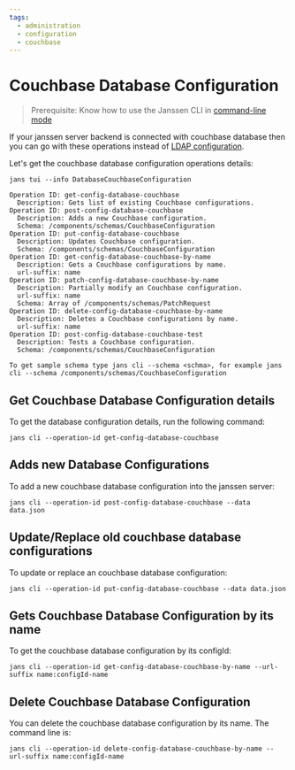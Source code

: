 ```yaml
---
tags:
  - administration
  - configuration
  - couchbase
---
```


# Couchbase Database Configuration

> Prerequisite: Know how to use the Janssen CLI in [command-line mode](../config-tools/jans-cli/README.md)

If your janssen server backend is connected with couchbase database then you can go with these operations instead of [LDAP configuration](ldap-configuration.md).

Let's get the couchbase database configuration operations details:

```
jans tui --info DatabaseCouchbaseConfiguration
```

```
Operation ID: get-config-database-couchbase
  Description: Gets list of existing Couchbase configurations.
Operation ID: post-config-database-couchbase
  Description: Adds a new Couchbase configuration.
  Schema: /components/schemas/CouchbaseConfiguration
Operation ID: put-config-database-couchbase
  Description: Updates Couchbase configuration.
  Schema: /components/schemas/CouchbaseConfiguration
Operation ID: get-config-database-couchbase-by-name
  Description: Gets a Couchbase configurations by name.
  url-suffix: name
Operation ID: patch-config-database-couchbase-by-name
  Description: Partially modify an Couchbase configuration.
  url-suffix: name
  Schema: Array of /components/schemas/PatchRequest
Operation ID: delete-config-database-couchbase-by-name
  Description: Deletes a Couchbase configurations by name.
  url-suffix: name
Operation ID: post-config-database-couchbase-test
  Description: Tests a Couchbase configuration.
  Schema: /components/schemas/CouchbaseConfiguration

To get sample schema type jans cli --schema <schma>, for example jans cli --schema /components/schemas/CouchbaseConfiguration

```

## Get Couchbase Database Configuration details

To get the database configuration details, run the following command:

```
jans cli --operation-id get-config-database-couchbase
```

## Adds new Database Configurations

To add a new couchbase database configuration into the janssen server:

```
jans cli --operation-id post-config-database-couchbase --data data.json
```


## Update/Replace old couchbase database configurations

To update or replace an couchbase database configuration:

```
jans cli --operation-id put-config-database-couchbase --data data.json
```


## Gets Couchbase Database Configuration by its name

To get the couchbase database configuration by its configId:

```
jans cli --operation-id get-config-database-couchbase-by-name --url-suffix name:configId-name
```

## Delete Couchbase Database Configuration

You can delete the couchbase database configuration by its name.
The command line is:

```
jans cli --operation-id delete-config-database-couchbase-by-name --url-suffix name:configId-name
```

